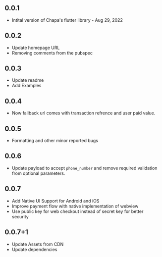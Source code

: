 ## 0.0.1

* Intital version of Chapa's flutter library - Aug 29, 2022

## 0.0.2

* Update homepage URL
* Removing comments from the pubspec

## 0.0.3

* Update readme
* Add Examples
## 0.0.4

* Now fallback url comes with transaction refrence and user paid value.
## 0.0.5 

* Formatting and other minor reported bugs

## 0.0.6 

* Update payload to accept `phone_number` and remove required validation from optional parameters.

## 0.0.7

* Add Native UI Support for Android and iOS
* Improve payment flow with native implementation of webview
* Use public key for web checkout instead of secret key for better security

## 0.0.7+1

* Update Assets from CDN
* Update dependencies

